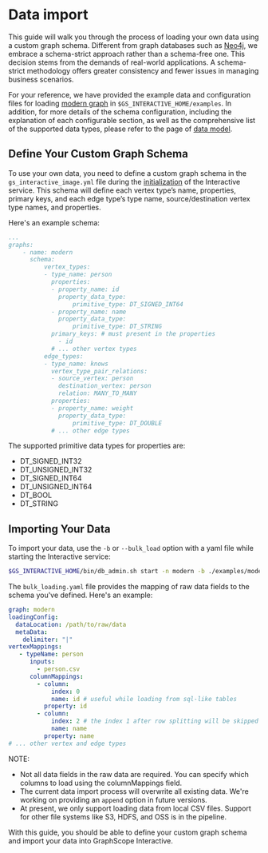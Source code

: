 # Data import

This guide will walk you through the process of loading your own data using a custom graph schema. Different from  graph databases such as [Neo4j]((https://neo4j.com/)), we embrace a schema-strict approach rather than a schema-free one. This decision stems from the demands of real-world applications. A schema-strict methodology offers greater consistency and fewer issues in managing business scenarios.

For your reference, we have provided the example data and configuration files for loading [modern graph](https://tinkerpop.apache.org/docs/current/tutorials/getting-started/) in `$GS_INTERACTIVE_HOME/examples`. In addition, for more details of the schema configuration, including the explanation of each configurable section, as well as the comprehensive list of the supported data types, please refer to the page of [data model](./data_type.md).


## Define Your Custom Graph Schema
To use your own data, you need to define a custom graph schema in the `gs_interactive_image.yml` file during the [initialization](./getting_started.md) of the Interactive service. This schema will define each vertex type’s name, properties, primary keys, and each edge type’s type name, source/destination vertex type names, and properties.

Here's an example schema:

```yaml
...
graphs:
    - name: modern
      schema:
          vertex_types:
          - type_name: person
            properties:
            - property_name: id
              property_data_type:
                  primitive_type: DT_SIGNED_INT64
            - property_name: name
              property_data_type:
                  primitive_type: DT_STRING
            primary_keys: # must present in the properties
              - id  
            # ... other vertex types
          edge_types:
          - type_name: knows
            vertex_type_pair_relations:
            - source_vertex: person
              destination_vertex: person
              relation: MANY_TO_MANY
            properties:
            - property_name: weight
              property_data_type:
                  primitive_type: DT_DOUBLE
            # ... other edge types

```

The supported primitive data types for properties are:

- DT_SIGNED_INT32
- DT_UNSIGNED_INT32
- DT_SIGNED_INT64
- DT_UNSIGNED_INT64
- DT_BOOL
- DT_STRING

## Importing Your Data
To import your data, use the `-b` or `--bulk_load` option with a yaml file while starting the Interactive service:

```bash
$GS_INTERACTIVE_HOME/bin/db_admin.sh start -n modern -b ./examples/modern_graph.yaml
```

The `bulk_loading.yaml` file provides the mapping of raw data fields to the schema you've defined. Here's an example:

```yaml
graph: modern
loadingConfig:
  dataLocation: /path/to/raw/data
  metaData:
    delimiter: "|"
vertexMappings:
   - typeName: person
      inputs:
        - person.csv
      columnMappings:
        - column:
            index: 0
            name: id # useful while loading from sql-like tables
          property: id
        - column:
            index: 2 # the index 1 after row splitting will be skipped
            name: name
          property: name
# ... other vertex and edge types

```

NOTE:

- Not all data fields in the raw data are required. You can specify which columns to load using the columnMappings field.
- The current data import process will overwrite all existing data. We're working on providing an `append` option in future versions.
- At present, we only support loading data from local CSV files. Support for other file systems like S3, HDFS, and OSS is in the pipeline.

With this guide, you should be able to define your custom graph schema and import your data into GraphScope Interactive. 
